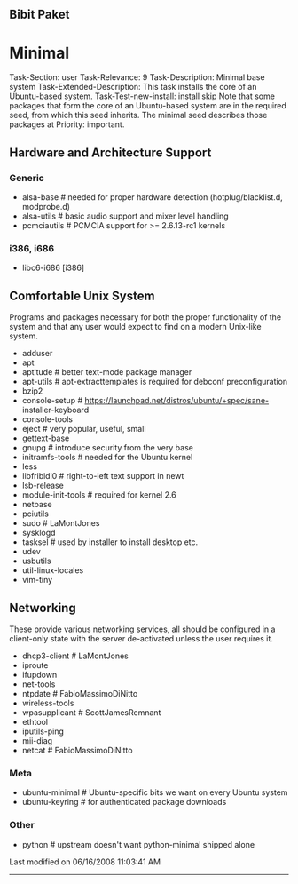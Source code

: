 ## Bibit Paket
# Minimal

Task-Section: user
Task-Relevance: 9
Task-Description: Minimal base system
Task-Extended-Description: This task installs the core of an Ubuntu-based
system.
Task-Test-new-install: install skip
Note that some packages that form the core of an Ubuntu-based system are in the
required seed, from which this seed inherits. The minimal seed describes those
packages at Priority: important.

## Hardware and Architecture Support
### Generic
 * alsa-base # needed for proper hardware detection (hotplug/blacklist.d,
modprobe.d)
 * alsa-utils           # basic audio support and mixer level handling
 * pcmciautils          # PCMCIA support for >= 2.6.13-rc1 kernels

### i386, i686
 * libc6-i686 [i386]

## Comfortable Unix System
Programs and packages necessary for both the proper functionality of the system
and that any user would expect to find on a modern Unix-like system.
 * adduser
 * apt
 * aptitude          # better text-mode package manager
 * apt-utils         # apt-extracttemplates is required for debconf
preconfiguration
 * bzip2
 * console-setup     # https://launchpad.net/distros/ubuntu/+spec/sane-
installer-keyboard
 * console-tools
 * eject             # very popular, useful, small
 * gettext-base
 * gnupg             # introduce security from the very base
 * initramfs-tools   # needed for the Ubuntu kernel
 * less
 * libfribidi0       # right-to-left text support in newt
 * lsb-release
 * module-init-tools # required for kernel 2.6
 * netbase
 * pciutils
 * sudo              # LaMontJones
 * sysklogd
 * tasksel           # used by installer to install desktop etc.
 * udev
 * usbutils
 * util-linux-locales
 * vim-tiny

## Networking
These provide various networking services, all should be configured in a
client-only state with the server de-activated unless the user requires it.
 * dhcp3-client   # LaMontJones
 * iproute
 * ifupdown
 * net-tools
 * ntpdate        # FabioMassimoDiNitto
 * wireless-tools
 * wpasupplicant  # ScottJamesRemnant
 * ethtool
 * iputils-ping
 * mii-diag
 * netcat             # FabioMassimoDiNitto

### Meta
 * ubuntu-minimal     # Ubuntu-specific bits we want on every Ubuntu system
 * ubuntu-keyring     # for authenticated package downloads

### Other 
 * python             # upstream doesn't want python-minimal shipped alone

Last modified on 06/16/2008 11:03:41 AM
 
---
 
